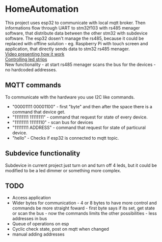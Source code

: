 # HomeAutomation
This project uses esp32 to communicate with local mqtt broker. Then informations flow through UART to stm32f103 with rs485 menager software, that distribute data between the other stm32 with subdevice software.
The esp32 dosen't manage the rs485, because it could be replaced with offline solution - eg. Raspberry Pi with touch screen and application, that directly sends data to stm32 rs485 menager. 
<br>
[Video presenting how it work](https://www.youtube.com/watch?v=BQn5Pm7Jpvo)
<br>
[Controlling led strips](https://www.youtube.com/watch?v=tAvtpi8G1t0)
<br>
New functionality - at start rs485 menager scans the bus for the devices - no hardcoded addresses.

## MQTT commands
To communicate with the hardware you use I2C like commands. 
- "00001111 00001100" - first "byte" and then after the space there is a command that device get. 
- "11111111 11111111" - command that request for state of every device.
- "11111111 11111110" - scan bus for devices
- "11111111 ADDRESS" - command that request for state of particural device. 
- "hello" - Checks if esp32 is connected to mqtt topic.

## Subdevice functionality
Subdevice in current project just turn on and turn off 4 leds, but it could be modified to be a led dimmer or something more complex.

## TODO
- Access application
- Wider bytes for communication - 4 or 8 bytes to have more control and commands be more straight foward - first byte says if its set, get state or scan the bus - now the commands limits the other possibilities - less addresses in bus 
- Queue of operations on esp
- Cyclic check state, post on mqtt when changed
- manual adding addresses
